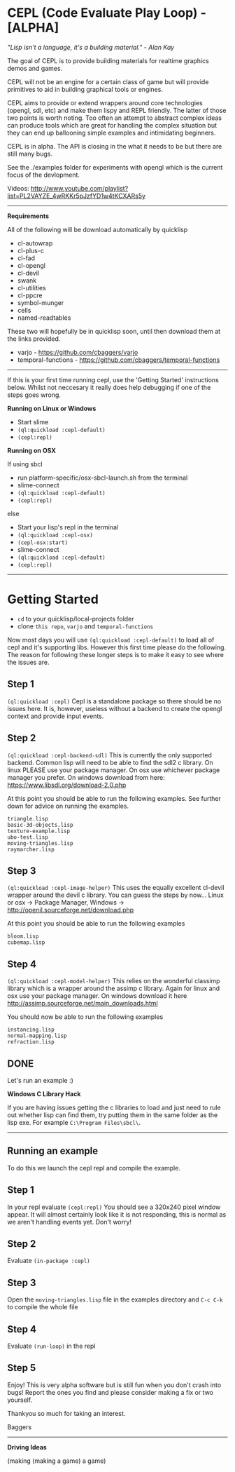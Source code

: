 CEPL (Code Evaluate Play Loop) - [ALPHA]
============================================

*"Lisp isn't a language, it's a building material." - Alan Kay*

The goal of CEPL is to provide building materials for realtime graphics demos and games.

CEPL will not be an engine for a certain class of game but will provide primitives to aid
in building graphical tools or engines.

CEPL aims to provide or extend wrappers around core technologies (opengl, sdl, etc) and make
them lispy and REPL friendly. The latter of those two points is worth noting. Too often an attempt
to abstract complex ideas can produce tools which are great for handling the complex situation but they can end up ballooning simple examples and intimidating beginners.

CEPL is in alpha. The API is closing in the what it needs to be but there are still many bugs.

See the ./examples folder for experiments with opengl which is the current focus of the devlopment.

Videos: http://www.youtube.com/playlist?list=PL2VAYZE_4wRKKr5pJzfYD1w4tKCXARs5y

-----------------------------------------------------------------------------------------

**Requirements**

All of the following will be download automatically by quicklisp

* cl-autowrap
* cl-plus-c
* cl-fad
* cl-opengl
* cl-devil
* swank
* cl-utilities
* cl-ppcre
* symbol-munger
* cells
* named-readtables

These two will hopefully be in quicklisp soon, until then download them at the links provided.

* varjo - https://github.com/cbaggers/varjo
* temporal-functions - https://github.com/cbaggers/temporal-functions

-----------------------------------------------------------------------------------------

If this is your first time running cepl, use the 'Getting Started' instructions below. Whilst not neccesary it really does help debugging if one of the steps goes wrong.

**Running on Linux or Windows**
- Start slime
- `(ql:quickload :cepl-default)`
- `(cepl:repl)`

**Running on OSX**

If using sbcl

- run platform-specific/osx-sbcl-launch.sh from the terminal
- slime-connect
- `(ql:quickload :cepl-default)`
- `(cepl:repl)`

else

- Start your lisp's repl in the terminal
- `(ql:quickload :cepl-osx)`
- `(cepl-osx:start)`
- slime-connect
- `(ql:quickload :cepl-default)`
- `(cepl:repl)`

-----------------------------------------------------------------------------------------

Getting Started
===============
- `cd` to your quicklisp/local-projects folder
- clone `this repo`, `varjo` and `temporal-functions`

Now most days you will use `(ql:quickload :cepl-default)` to load all of cepl and it's supporting libs. However this first time please do the following. The reason for following these longer steps is to make it easy to see where the issues are.

Step 1
------
`(ql:quickload :cepl)` Cepl is a standalone package so there should be no issues here. It is, however, useless without a backend to create the opengl context and provide input events.

Step 2
------
`(ql:quickload :cepl-backend-sdl)` This is currently the only supported backend. Common lisp will need to be able to find the sdl2 c library. On linux PLEASE use your package manager. On osx use whichever package manager you prefer. On windows download from here: https://www.libsdl.org/download-2.0.php

At this point you should be able to run the following examples. See further down for advice on running the examples.
```
triangle.lisp
basic-3d-objects.lisp
texture-example.lisp
ubo-test.lisp
moving-triangles.lisp
raymarcher.lisp
```

Step 3
------
`(ql:quickload :cepl-image-helper)` This uses the equally excellent cl-devil wrapper around the devil c library. You can guess the steps by now... Linux or osx -> Package Manager, Windows -> http://openil.sourceforge.net/download.php

At this point you should be able to run the following examples
```
bloom.lisp
cubemap.lisp
```

Step 4
------
`(ql:quickload :cepl-model-helper)` This relies on the wonderful classimp library which is a wrapper around the assimp c library. Again for linux and osx use your package manager. On windows download it here http://assimp.sourceforge.net/main_downloads.html

You should now be able to run the following examples
```
instancing.lisp
normal-mapping.lisp
refraction.lisp
```

DONE
----
Let's run an example :)

**Windows C Library Hack**

If you are having issues getting the c libraries to load and just need to rule out whether lisp can find them, try putting them in the same folder as the lisp exe. For example `C:\Program Files\sbcl\`.

-----------------------------------------------------------------------------------------

Running an example
------------------
To do this we launch the cepl repl and compile the example.

Step 1
------
In your repl evaluate `(cepl:repl)` You should see a 320x240 pixel window appear. It will almost certainly look like it is not responding, this is normal as we aren't handling events yet. Don't worry!

Step 2
------
Evaluate `(in-package :cepl)`

Step 3
------
Open the `moving-triangles.lisp` file in the examples directory and `C-c C-k` to compile the whole file

Step 4
------
Evaluate `(run-loop)` in the repl

Step 5
------
Enjoy! This is very alpha software but is still fun when you don't crash into bugs! Report the ones you find and please consider making a fix or two yourself.

Thankyou so much for taking an interest.

Baggers

-----------------------------------------------------------------------------------------

**Driving Ideas**

(making (making a game) a game)
